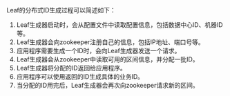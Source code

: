 Leaf的分布式ID生成过程可以简述如下：  
1. Leaf生成器启动时，会从配置文件中读取配置信息，包括数据中心ID、机器ID等。  
2. Leaf生成器会向zookeeper注册自己的信息，包括IP地址、端口号等。  
3. 应用程序需要生成一个ID时，会向Leaf生成器发送一个请求。  
4. Leaf生成器会从zookeeper中读取可用的区间信息，并分配一批ID。  
5. Leaf生成器将分配的ID返回给应用程序。  
6. 应用程序可以使用返回的ID生成具体的业务ID。  
7. 当分配的ID用完后，Leaf生成器会再次向zookeeper请求新的区间。
